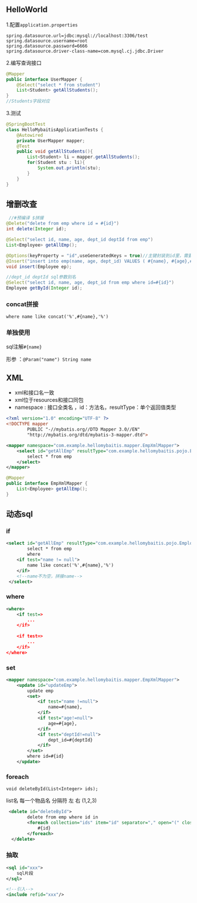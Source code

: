 ## HelloWorld

1.配置`application.properties`

```properties
spring.datasource.url=jdbc:mysql://localhost:3306/test
spring.datasource.username=root
spring.datasource.password=6666
spring.datasource.driver-class-name=com.mysql.cj.jdbc.Driver
```

2.编写查询接口

```java
@Mapper
public interface UserMapper {
    @Select("select * from student")
    List<Student> getAllStudents();
}
//Students字段对应
```

3.测试

```java
@SpringBootTest
class HelloMybaitisApplicationTests {
    @Autowired
    private UserMapper mapper;
    @Test
    public void getAllStudents(){
        List<Student> li = mapper.getAllStudents();
        for(Student stu : li){
            System.out.println(stu);
        }
    }
}
```

## 增删改查

```java
 //#预编译 $拼接
@Delete("delete from emp where id = #{id}")
int delete(Integer id);

@Select("select id, name, age, dept_id deptId from emp")
List<Employee> getAllEmp();

@Options(keyProperty = "id",useGeneratedKeys = true)//主键封装到id里，需要返回主键，可在ep里面查看主键
@Insert("insert into emp(name, age, dept_id) VALUES ( #{name}, #{age},#{deptId})")
void insert(Employee ep);

//dept_id deptId sql参数别名
@Select("select id, name, age, dept_id from emp where id=#{id}")
Employee getById(Integer id);
```

### concat拼接

`where name like concat('%',#{name},'%')` 

### 单独使用

sql注解`#{name}`

形参 ：`@Param("name") String name`



## XML

- xml和接口名一致
- xml位于resources和接口同包
- namespace : 接口全类名 ，id：方法名，resultType：单个返回值类型

```xml
<?xml version="1.0" encoding="UTF-8" ?>
<!DOCTYPE mapper
        PUBLIC "-//mybatis.org//DTD Mapper 3.0//EN"
        "http://mybatis.org/dtd/mybatis-3-mapper.dtd">

<mapper namespace="com.example.hellomybaitis.mapper.EmpXmlMapper">
    <select id="getAllEmp" resultType="com.example.hellomybaitis.pojo.Employee">
        select * from emp
    </select>
</mapper>
```



```java
@Mapper
public interface EmpXmlMapper {
    List<Employee> getAllEmp();
}
```

## 动态sql

### if

```xml
<select id="getAllEmp" resultType="com.example.hellomybaitis.pojo.Employee">
    	select * from emp
    	where
    <if test="name != null">
    	name like concat('%',#{name},'%')
    </if>
    <!--name不为空，拼接name-->
 </select>
```

### where

```xml
<where>
	<if test=>
    	...
    </if>
    
    <if test=>
        ...
    </if>   
</where>
```

### set

```xml
<mapper namespace="com.example.hellomybaitis.mapper.EmpXmlMapper">
    <update id="updateEmp">
        update emp
        <set>
            <if test="name !=null">
                name=#{name},
            </if>
            <if test="age!=null">
                age=#{age},
            </if>
            <if test="deptId!=null">
                dept_id=#{deptId}
            </if>
        </set>
        where id=#{id}
    </update>
```

### foreach

`void deleteById(List<Integer> ids);`

list名 每一个物品名 分隔符 左 右    (1,2,3)

```xml
 <delete id="deleteById">
        delete from emp where id in
        <foreach collection="ids" item="id" separator="," open="(" close=")">
            #{id}
        </foreach>
  </delete>

```

### 抽取

```xml
<sql id="xxx">
	sql片段
</sql>

<!--引入-->
<include refid="xxx"/>
```



